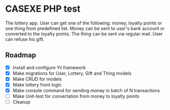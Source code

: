 # CASEXE PHP test

The lottery app. User can get one of the following: money, loyalty points or one thing from predefined list. Money can be sent to user's bank account or converted to the loyalty points. The thing can be sent via regular mail. User can refuse his gift.

## Roadmap

- [x] Install and configure Yii framework
- [x] Make migrations for User, Lottery, Gift and Thing models
- [x] Make CRUD for models
- [x] Make lottery front logic
- [x] Make console command for sending money in batch of N transactions
- [ ] Make Unit-test for convertation from money to loyalty points
- [ ] Cleanup
